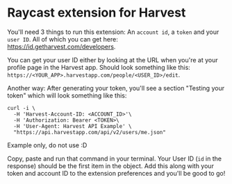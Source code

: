 # Raycast extension for Harvest

You'll need 3 things to run this extension: An `account id`, a `token` and your `user ID`. All of which you can get here: https://id.getharvest.com/developers.

You can get your user ID either by looking at the URL when you're at your profile page in the Harvest app. Should look something like this: `https://<YOUR_APP>.harvestapp.com/people/<USER_ID>/edit`.

Another way: After generating your token, you'll see a section "Testing your token" which will look something like this:
```
curl -i \
  -H 'Harvest-Account-ID: <ACCOUNT_ID>'\
  -H 'Authorization: Bearer <TOKEN>\
  -H 'User-Agent: Harvest API Example' \
  "https://api.harvestapp.com/api/v2/users/me.json"
```
Example only, do not use :D 

Copy, paste and run that command in your terminal. Your User ID (`id` in the response) should be the first item in the object. Add this along with your token and account ID to the extension preferences and you'll be good to go!
